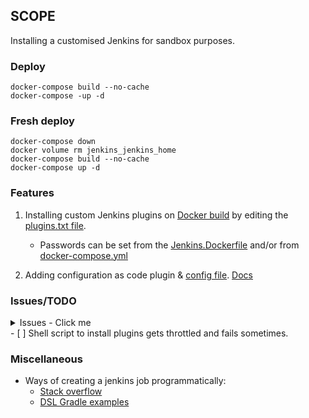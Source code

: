 ## SCOPE 

Installing a customised Jenkins for sandbox purposes.


### Deploy
```
docker-compose build --no-cache
docker-compose -up -d 
```

### Fresh deploy 
```
docker-compose down 
docker volume rm jenkins_jenkins_home
docker-compose build --no-cache
docker-compose up -d 
```


### Features 
1. Installing custom Jenkins plugins on [Docker build](JenkinsDockerfile/Jenkins.Dockerfile) by editing the [plugins.txt file](JenkinsDockerfile/scripts/plugins.txt).
    - Passwords can be set from the [Jenkins.Dockerfile](JenkinsDockerfile/Jenkins.Dockerfile) and/or from [docker-compose.yml](docker-compose.yml)

2. Adding configuration as code plugin & [config file](JenkinsDockerfile/scripts/casc-jenkins.yml). [Docs](https://plugins.jenkins.io/configuration-as-code/#plugin-content-getting-started)



### Issues/TODO
<details>
  <summary>Issues - Click me</summary>
- [X] Script auto approvals for seed job
- [X] As an alternative solution to CasC, create groovy script to create the seed job
</details>
- [ ] Shell script to install plugins gets throttled and fails sometimes.

### Miscellaneous
- Ways of creating a jenkins job programmatically:
    - [Stack overflow](https://stackoverflow.com/questions/16963309/how-create-and-configure-a-new-jenkins-job-using-groovy)
    - [DSL Gradle examples](https://github.com/sheehan/job-dsl-gradle-example)

